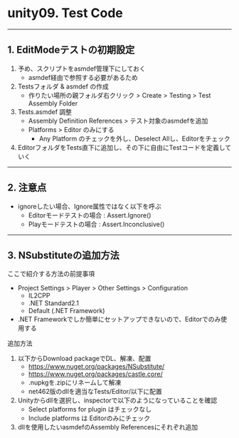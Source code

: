 # unity09. Test Code
________________________________________
## 1. EditModeテストの初期設定

1. 予め、スクリプトをasmdef管理下にしておく
    - asmdef経由で参照する必要があるため
2. Testsフォルダ & asmdef の作成
    - 作りたい場所の親フォルダ右クリック > Create > Testing > Test Assembly Folder
3. Tests.asmdef 調整
    - Assembly Definition References > テスト対象のasmdefを追加
    - Platforms > Editor のみにする
        - Any Platform のチェックを外し、Deselect Allし、Editorをチェック
4. EditorフォルダをTests直下に追加し、その下に自由にTestコードを定義していく

________________________________________
## 2. 注意点


- ignoreしたい場合、Ignore属性ではなく以下を呼ぶ
    - Editorモードテストの場合 : Assert.Ignore()
    - Playモードテストの場合 : Assert.Inconclusive()

________________________________________
## 3. NSubstituteの追加方法

ここで紹介する方法の前提事項

- Project Settings > Player > Other Settings > Configuration
    - IL2CPP
    - .NET Standard2.1
    - Default (.NET Framework)
- .NET Frameworkでしか簡単にセットアップできないので、Editorでのみ使用する

追加方法

1. 以下からDownload packageでDL、解凍、配置
    - https://www.nuget.org/packages/NSubstitute/
    - https://www.nuget.org/packages/castle.core/
    - .nupkgを.zipにリネームして解凍
    - net462版のdllを適当なTests/Editor/以下に配置
2. Unityからdllを選択し、inspectorで以下のようになっていることを確認
    - Select platforms for plugin はチェックなし
    - Include platforms は Editorのみにチェック
3. dllを使用したいasmdefのAssembly Referencesにそれぞれ追加